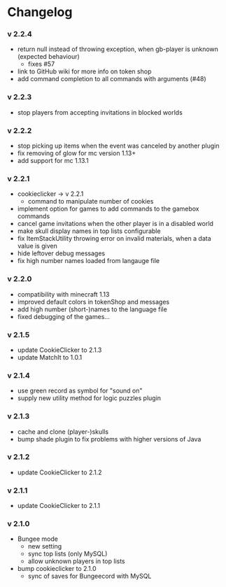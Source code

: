 # Changelog

### v 2.2.4
- return null instead of throwing exception, when gb-player is unknown (expected behaviour)
   - fixes #57
- link to GitHub wiki for more info on token shop
- add command completion to all commands with arguments (#48)

### v 2.2.3
- stop players from accepting invitations in blocked worlds

### v 2.2.2
- stop picking up items when the event was canceled by another plugin
- fix removing of glow for mc version 1.13+
- add support for mc 1.13.1

### v 2.2.1
- cookieclicker -> v 2.2.1
  - command to manipulate number of cookies
- implement option for games to add commands to the gamebox commands
- cancel game invitations when the other player is in a disabled world
- make skull display names in top lists configurable
- fix ItemStackUtility throwing error on invalid materials, when a data value is given
- hide leftover debug messages
- fix high number names loaded from langauge file

### v 2.2.0
- compatibility with minecraft 1.13
- improved default colors in tokenShop and messages
- add high number (short-)names to the language file
- fixed debugging of the games...

### v 2.1.5
- update CookieClicker to 2.1.3
- update MatchIt to 1.0.1

### v 2.1.4
- use green record as symbol for "sound on"
- supply new utility method for logic puzzles plugin

### v 2.1.3
- cache and clone (player-)skulls
- bump shade plugin to fix problems with higher versions of Java

### v 2.1.2
- update CookieClicker to 2.1.2

### v 2.1.1
- update CookieClicker to 2.1.1

### v 2.1.0
- Bungee mode
   - new setting
   - sync top lists (only MySQL)
   - allow unknown players in top lists
- bump cookieclicker to 2.1.0
   - sync of saves for Bungeecord with MySQL